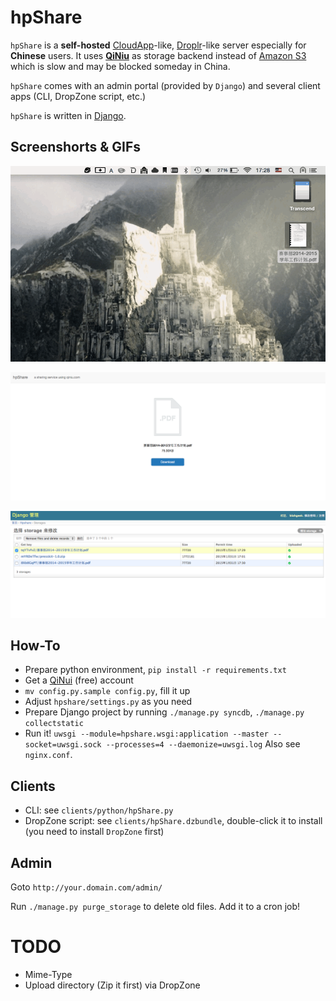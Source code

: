 # hpShare

`hpShare` is a **self-hosted** [CloudApp](http://getcloudapp.com)-like, [Droplr](http://droplr.com)-like server especially for **Chinese** users. It uses **[QiNiu](http://qiniu.com)** as storage backend instead of [Amazon S3](http://http://s3.amazonaws.com) which is slow and may be blocked someday in China.

`hpShare` comes with an admin portal (provided by `Django`) and several client apps (CLI, DropZone script, etc.)

`hpShare` is written in [Django](http://http://djangoproject.com).

## Screenshorts & GIFs

![Demo](screenshots/demo.gif)

![web](screenshots/web.png)

![admin](screenshots/admin.png)

## How-To

- Prepare python environment, `pip install -r requirements.txt`
- Get a [QiNui](http://qiniu.com) (free) account
- `mv config.py.sample config.py`, fill it up
- Adjust `hpshare/settings.py` as you need
- Prepare Django project by running `./manage.py syncdb`, `./manage.py collectstatic`
- Run it! `uwsgi --module=hpshare.wsgi:application --master --socket=uwsgi.sock --processes=4 --daemonize=uwsgi.log` Also see `nginx.conf`. 

## Clients

- CLI: see `clients/python/hpShare.py`
- DropZone script: see `clients/hpShare.dzbundle`, double-click it to install (you need to install `DropZone` first)

## Admin 

Goto `http://your.domain.com/admin/`

Run `./manage.py purge_storage` to delete old files. Add it to a cron job!


# TODO

- Mime-Type
- Upload directory (Zip it first) via DropZone

